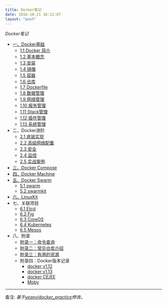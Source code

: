 ```yaml
---
title: Docker笔记
date: 2016-10-21 16:11:07
layout: "post"
---
```


_Docker笔记_


- [一、Docker基础](introduction/)
  - [1.1 Docker 简介](introduction/)
  - [1.2 基本概念](basic_concept/)
  - [1.3 安装](install/)
  - [1.4 镜像](image/)
  - [1.5 容器](container/)
  - [1.6 仓库](repository/)
  - [1.7 Dockerfile](dockerfile/)
  - [1.8 数据管理](data_management/)
  - [1.9 网络管理](network/)
  - [1.10 服务管理](service/)
  - [1.11 Stack管理](stack/)
  - [1.12 插件管理](plugin/)
  - [1.13 系统管理](system/)
- 二、Docker进阶
  - [2.1 底层实现](underly/)
  - [2.2 高级网络配置](advanced_network/)
  - [2.3 安全](security/)
  - [2.4 监控](monitor/)
  - [2.5 实战案例](cases/)
- [三、Docker Compose](compose/)
- [四、Docker Machine](machine/)
- [五、Docker Swarm](swarm/)
  - [5.1 swarm](swarm/intro.html)
  - [5.2 swarmkit](swarm/swarmkit-intro.html)
- [六、LinuxKit](linuxkit/)
- 七、关联项目
  - [6.1 Etcd](etcd/)
  - [6.2 Fig](fig/)
  - [6.3 CoreOS](coreos/)
  - [6.4 Kubernetes](kubernetes/)
  - [6.5 Mesos](mesos/)
- 八、附录
  - [附录一：命令查询](appendix_command/)
  - [附录二：常见仓库介绍](appendix_repo/)
  - [附录三：有用的资源](appendix_resources/)
  - 附录四：Docker版本记录
    - [docker v1.12](1.12.html)
    - [docker v1.13](1.13.html)
    - [docker CE/EE](17.04.html)
    - [Moby](moby.html)

----
备注: _基于[yeasy/docker_practice](https://github.com/yeasy/docker_practice)修改。_
